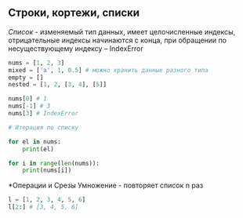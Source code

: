 ## Строки, кортежи, списки

*Список* - изменяемый тип данных, имеет целочисленные индексы, отрицательные индексы начинаются с конца, при обращении по несуществующему индексу – IndexError

```python
nums = [1, 2, 3]
mixed = ['a', 1, 0.5] # можно хранить данные разного типа
empty = []
nested = [1, 2, [3, 4], [5]]

nums[0] # 1
nums[-1] # 3
nums[3] # IndexError

# Итерация по списку

for el in nums:
	print(el)

for i in range(len(nums)):
	print(nums[i])

```

*Операции и Срезы
Умножение - повторяет список n раз

```python
l = [1, 2, 3, 4, 5, 6]
l[2:] # [3, 4, 5, 6]
```